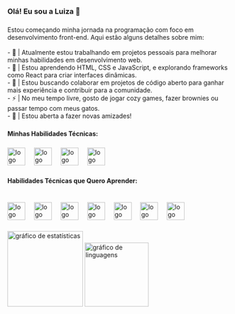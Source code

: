 <h3 align="left">Olá! Eu sou a Luiza 👋</h3>

###

<p align="left">Estou começando minha jornada na programação com foco em desenvolvimento front-end. Aqui estão alguns detalhes sobre mim:<br><br>- 🔭 | Atualmente estou trabalhando em projetos pessoais para melhorar minhas habilidades em desenvolvimento web.<br>- 🌱 | Estou aprendendo HTML, CSS e JavaScript, e explorando frameworks como React para criar interfaces dinâmicas.<br>- 👯 | Estou buscando colaborar em projetos de código aberto para ganhar mais experiência e contribuir para a comunidade.<br>- ⚡ | No meu tempo livre, gosto de jogar cozy games, fazer brownies ou passar tempo com meus gatos.<br>- 👫 | Estou aberta a fazer novas amizades!</p>

###

<h4 align="left">Minhas Habilidades Técnicas:</h4>

###

<div align="left">
  <img src="https://cdn.jsdelivr.net/gh/devicons/devicon/icons/figma/figma-original.svg" height="40" alt="logo do figma"  />
  <img width="12" />
  <img src="https://cdn.jsdelivr.net/gh/devicons/devicon/icons/html5/html5-original.svg" height="40" alt="logo do html5"  />
  <img width="12" />
  <img src="https://cdn.jsdelivr.net/gh/devicons/devicon/icons/css3/css3-original.svg" height="40" alt="logo do css3"  />
  <img width="12" />
  <img src="https://cdn.jsdelivr.net/gh/devicons/devicon/icons/javascript/javascript-original.svg" height="40" alt="logo do javascript"  />
</div>

###

<h4 align="left">Habilidades Técnicas que Quero Aprender:</h4>

###

<br clear="both">

<div align="left">
  <img src="https://cdn.jsdelivr.net/gh/devicons/devicon/icons/ruby/ruby-original.svg" height="40" alt="logo do ruby"  />
  <img width="12" />
  <img src="https://cdn.jsdelivr.net/gh/devicons/devicon/icons/typescript/typescript-original.svg" height="40" alt="logo do typescript"  />
  <img width="12" />
  <img src="https://cdn.jsdelivr.net/gh/devicons/devicon/icons/react/react-original.svg" height="40" alt="logo do react"  />
  <img width="12" />
  <img src="https://cdn.jsdelivr.net/gh/devicons/devicon/icons/mysql/mysql-original.svg" height="40" alt="logo do mysql"  />
  <img width="12" />
  <img src="https://cdn.jsdelivr.net/gh/devicons/devicon/icons/java/java-original.svg" height="40" alt="logo do java"  />
  <img width="12" />
  <img src="https://cdn.jsdelivr.net/gh/devicons/devicon/icons/php/php-original.svg" height="40" alt="logo do php"  />
  <img width="12" />
  <img src="https://cdn.jsdelivr.net/gh/devicons/devicon/icons/python/python-original.svg" height="40" alt="logo do python"  />
</div>

###

<div align="left">
  <img src="https://github-readme-stats.vercel.app/api?username=luizanr&hide_title=false&hide_rank=false&show_icons=true&include_all_commits=true&count_private=true&disable_animations=false&theme=aura&locale=en&hide_border=false&order=1" height="170" alt="gráfico de estatísticas"  />
  <img src="https://github-readme-stats.vercel.app/api/top-langs?username=luizanr&locale=en&hide_title=false&layout=compact&card_width=320&langs_count=5&theme=aura&hide_border=false&order=2" height="144" alt="gráfico de linguagens"  />
</div>

###
